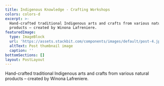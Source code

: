 ```yaml
---
title: Indigenous Knowledge - Crafting Workshops
colors: colors-d
excerpt: >-
  Hand-crafted traditional Indigenous arts and crafts from various natural
  products – created by Winona Lafreniere.
featuredImage:
  type: ImageBlock
  url: 'https://assets.stackbit.com/components/images/default/post-4.jpeg'
  altText: Post thumbnail image
  caption: ''
bottomSections: []
layout: PostLayout
---
```

Hand-crafted traditional Indigenous arts and crafts from various natural products – created by Winona Lafreniere.